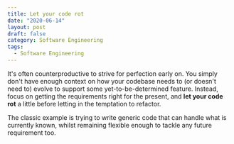 ```yaml
---
title: Let your code rot
date: "2020-06-14"
layout: post
draft: false
category: Software Engineering
tags:
  - Software Engineering
---
```


It's often counterproductive to strive for perfection early on. You simply don't
have enough context on how your codebase needs to (or doesn't need to) evolve to
support some yet-to-be-determined feature. Instead, focus on getting the
requirements right for the present, and **let your code rot** a little before
letting in the temptation to refactor.

The classic example is trying to write generic code that can handle what is
currently known, whilst remaining flexible enough to tackle any future
requirement too. 
